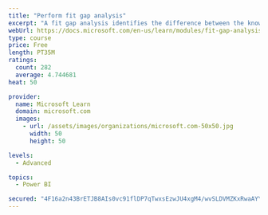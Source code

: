 ```yaml
---
title: "Perform fit gap analysis"
excerpt: "A fit gap analysis identifies the difference between the known requirements and the proposed or current solution. This module covers performing a fit gap analysis."
webUrl: https://docs.microsoft.com/en-us/learn/modules/fit-gap-analysis/
type: course
price: Free
length: PT35M
ratings:
  count: 282
  average: 4.744681
heat: 50

provider:
  name: Microsoft Learn
  domain: microsoft.com
  images:
    - url: /assets/images/organizations/microsoft.com-50x50.jpg
      width: 50
      height: 50

levels:
  - Advanced

topics:
  - Power BI

secured: "4F16a2n43BrETJB8AIs0vc91flDP7qTwxsEzwJU4xgM4/wvSLDVMZKxRwaAYYr2obgrMulUKE6UHWpM59uAMvoZACthgEslhVCbdy4Nax3O7ecKQLHv/4+Xpoa5LiHRSURoJJ/Q1GQ75I6YjJMETGF8Eg8FnTfhpYf1q/RZo2RkHGA3x4pvIi0gMAyeV5OncnO2MkyLyUjEbwuVFB6prVV1yZpJmOnnKDKDiu6DJXlipNBJbAenlUvYOu3hMrc/g7St+59+jr+HXnv1SiU5KAqs3E7T6CF5mYE421OvVCDUiJhpGR+rzyCchxdNkwpjbCV25mtSqha+zhGGGWQzK0Br8BIpMUbwZv5b0go1d2zcbklJkW9XU3VThhqAaVh6idf1WeEqmK1fJCrHapwuZHw==;cu/zxBWKZ1VqK/DIWSoZxg=="
---
```


